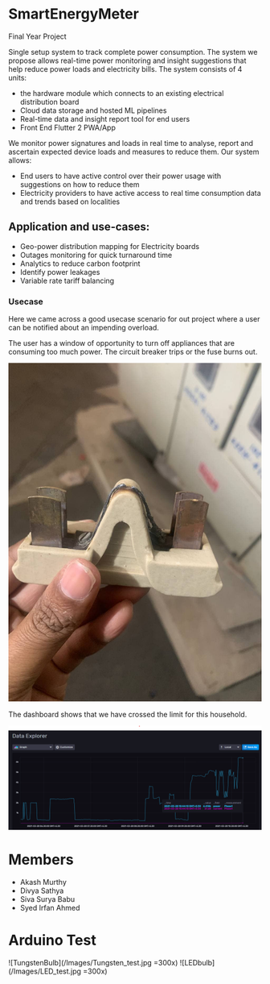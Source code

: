 # SmartEnergyMeter
Final Year Project

Single setup system to track complete power consumption. The system we propose allows real-time power monitoring and insight suggestions that help reduce power loads and electricity bills.
The system consists of 4 units:
- the hardware module which connects to an existing electrical distribution board
- Cloud data storage and hosted ML pipelines
- Real-time data and insight report tool for end users
- Front End Flutter 2 PWA/App

We monitor power signatures and loads in real time to analyse, report and ascertain expected device loads and measures to reduce them. Our system allows:
- End users to have active control over their power usage with suggestions on how to reduce them
- Electricity providers to have active access to real time consumption data and trends based on localities

## Application and use-cases:
- Geo-power distribution mapping for Electricity boards
- Outages monitoring for quick turnaround time
- Analytics to reduce carbon footprint
- Identify power leakages
- Variable rate tariff balancing

### Usecase

Here we came across a good usecase scenario for out project where a user can be notified about an impending overload.

The user has a window of opportunity to turn off appliances that are consuming too much power. The circuit breaker trips or the fuse burns out.

![FuseBurnout](/Images/burntoutfuse.jpg)

The dashboard shows that we have crossed the limit for this household.

![Overload](/Images/overload.png)



# Members
- Akash Murthy
- Divya Sathya
- Siva Surya Babu
- Syed Irfan Ahmed

# Arduino Test
![TungstenBulb](/Images/Tungsten_test.jpg =300x)
![LEDbulb](/Images/LED_test.jpg =300x)
